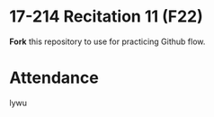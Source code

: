 # 17-214 Recitation 11 (F22)
**Fork** this repository to use for practicing Github flow.

# Attendance
lywu